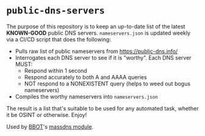 # `public-dns-servers`

The purpose of this repository is to keep an up-to-date list of the latest **KNOWN-GOOD** public DNS servers. 
`nameservers.json` is updated weekly via a CI/CD script that does the following:

- Pulls raw list of public nameservers from https://public-dns.info/
- Interrogates each DNS server to see if it is "worthy". Each DNS server MUST:
    - Respond within 1 second
    - Respond accurately to both A and AAAA queries
    - NOT respond to a NONEXISTENT query (helps to weed out bogus nameservers)
- Compiles the worthy nameservers into `nameservers.json`

The result is a list that's suitable to be used for any automated task, whether it be OSINT or otherwise. Enjoy!

Used by [BBOT](https://github.com/blacklanternsecurity/bbot)'s [massdns module](https://github.com/blacklanternsecurity/bbot/blob/stable/bbot/modules/massdns.py).
